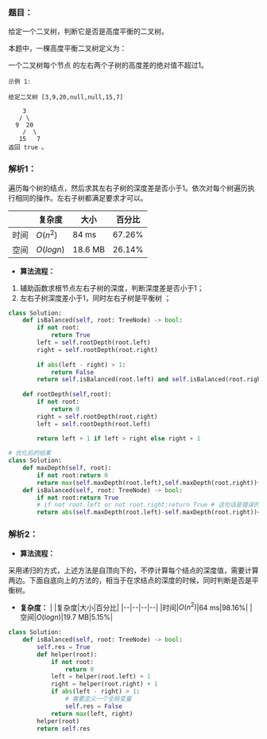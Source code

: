 ### 题目：

给定一个二叉树，判断它是否是高度平衡的二叉树。

本题中，一棵高度平衡二叉树定义为：

一个二叉树每个节点 的左右两个子树的高度差的绝对值不超过1。
```
示例 1:

给定二叉树 [3,9,20,null,null,15,7]

    3
   / \
  9  20
    /  \
   15   7
返回 true 。
```

### 解析1：
遍历每个树的结点，然后求其左右子树的深度差是否小于1。依次对每个树遍历执行相同的操作。左右子树都满足要求才可以。

|  |复杂度|大小|百分比|
|--|--|--|--|
|时间|$O(n^2)$|84 ms|67.26%|
|空间|$O(logn)$|18.6 MB|26.14%|

* **算法流程：**
1. 辅助函数求根节点左右子树的深度，判断深度差是否小于1；
2. 左右子树深度差小于1，同时左右子树是平衡树    ；


```python
class Solution:
    def isBalanced(self, root: TreeNode) -> bool:
        if not root:
            return True
        left = self.rootDepth(root.left)
        right = self.rootDepth(root.right)
        
        if abs(left - right) > 1:
            return False
        return self.isBalanced(root.left) and self.isBalanced(root.right)
        
    def rootDepth(self,root):
        if not root:
            return 0
        right = self.rootDepth(root.right)
        left = self.rootDepth(root.left)
        
        return left + 1 if left > right else right + 1

# 优化后的结果
class Solution:
    def maxDepth(self, root):
        if not root:return 0
        return max(self.maxDepth(root.left),self.maxDepth(root.right))+1
    def isBalanced(self, root: TreeNode) -> bool:
        if not root:return True
        # if not root.left or not root.right:return True # 这句话是错误的不能加
        return abs(self.maxDepth(root.left)-self.maxDepth(root.right))<2 and self.isBalanced(root.left) and self.isBalanced(root.right)
```

### 解析2：
* **算法流程：**

采用递归的方式，上述方法是自顶向下的，不停计算每个结点的深度值，需要计算两边。下面自底向上的方法的，相当于在求结点的深度的时候，同时判断是否是平衡树。

* **复杂度：**
|  |复杂度|大小|百分比|
|--|--|--|--|
|时间|$O(n^2)$|64 ms|98.16%|
|空间|$O(logn)$|19.7 MB|5.15%|

```python
class Solution:
    def isBalanced(self, root: TreeNode) -> bool:
        self.res = True
        def helper(root):
            if not root:
                return 0
            left = helper(root.left) + 1
            right = helper(root.right) + 1
            if abs(left - right) > 1:
                # 需要定义一个全局变量
                self.res = False
            return max(left, right)
        helper(root)
        return self.res
```